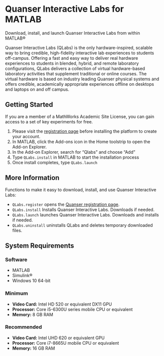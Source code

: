# Quanser Interactive Labs for MATLAB

Download, install, and launch Quanser Interactive Labs from within MATLAB&reg;

Quanser Interactive Labs (QLabs) is the only hardware-inspired, scalable way to bring credible, high-fidelity interactive lab experiences to students off-campus. Offering a fast and easy way to deliver real hardware experiences to students in blended, hybrid, and remote laboratory configurations, QLabs delivers a collection of virtual hardware-based laboratory activities that supplement traditional or online courses. The virtual hardware is based on industry leading Quanser physical systems and offers credible, academically appropriate experiences offline on desktops and laptops on and off campus.

## Getting Started

If you are a member of a MathWorks Academic Site License, you can gain access to a set of key experiments for free.

1. Please visit the [registration page](https://www.quanser.com/mathworks-qlabs-trial) before installing the platform to create your account.
2. In MATLAB, click the Add-ons icon in the Home toolstrip to open the Add-on Explorer.
3. In the Add-on Explorer, search for “Qlabs” and choose “Add”
4. Type ``QLabs.install`` in MATLAB to start the installation process
5. Once install completes, type ``QLabs.launch``

## More Information

Functions to make it easy to download, install, and use Quanser Interactive Labs:

* ``QLabs.register`` opens the [Quanser registration page](https://www.quanser.com/mathworks-qlabs-trial).
* ``QLabs.install`` Installs Quanser Interactive Labs. Downloads if needed.  
* ``QLabs.launch`` launches Quanser Interactive Labs.  Downloads and installs if needed.
* ``QLabs.uninstall`` uninstalls QLabs and deletes temporary downloaded files.  

## System Requirements

### Software
* MATLAB
* Simulink&reg;
* Windows 10 64-bit

### Minimum
* __Video Card:__ Intel HD 520 or equivalent DX11 GPU
* __Processor:__ Core i5-6300U series mobile CPU or equivalent
* __Memory:__ 8 GB RAM

### Recommended	
* __Video Card:__ Intel UHD 620 or equivalent GPU
* __Processor:__ Core i7-8665U mobile CPU or equivalent
* __Memory:__ 16 GB RAM
